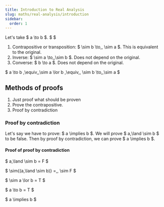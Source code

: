 ```yaml
---
title: Introduction to Real Analysis
slug: maths/real-analysis/introduction
sidebar:
  order: 1
---
```


Let's take $ a \to b $. $ $

1. Contrapositive or transposition: $ \sim b \to\,\, \sim a $. This is
   equivalent to the original.
2. Inverse: $ \sim a \to\,\,\sim b $. Does not depend on the original.
3. Converse: $ b \to a $. Does not depend on the original.

$ a \to b \,\equiv\,\,\sim a \lor b \,\equiv\,\, \sim b \to\,\,\sim a $

## Methods of proofs

1. Just proof what should be proven
2. Prove the contrapositive.
3. Proof by contradiction

### Proof by contradiction

Let's say we have to prove: $ a \implies b $. We will prove $ a\,\land \sim b $
to be false. Then by proof by contradiction, we can prove $ a \implies b $.

#### Proof of proof by contradiction

$ a\,\land \sim b = F $

$ \sim{(a\,\land \sim b)} =\,\, \sim F $

$ \sim a \lor b = T $

$ a \to b = T $

$ a \implies b $
